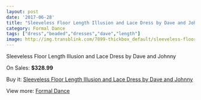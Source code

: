 ```yaml
---
layout: post
date: '2017-06-28'
title: "Sleeveless Floor Length Illusion and Lace Dress by Dave and Johnny"
category: Formal Dance
tags: ["dress","beaded","dresses","dave","length"]
image: http://img.transblink.com/7899-thickbox_default/sleeveless-floor-length-illusion-and-lace-dress-by-dave-and-johnny.jpg
---
```

Sleeveless Floor Length Illusion and Lace Dress by Dave and Johnny

On Sales: **$328.99**
<a href="https://www.transblink.com/en/formal-dance/2561-sleeveless-floor-length-illusion-and-lace-dress-by-dave-and-johnny.html"><amp-img layout="responsive" width="600" height="600" src="//img.transblink.com/7899-thickbox_default/sleeveless-floor-length-illusion-and-lace-dress-by-dave-and-johnny.jpg" alt="Sleeveless Floor Length Illusion and Lace Dress by Dave and Johnny 0" /></a>
<a href="https://www.transblink.com/en/formal-dance/2561-sleeveless-floor-length-illusion-and-lace-dress-by-dave-and-johnny.html"><amp-img layout="responsive" width="600" height="600" src="//img.transblink.com/7900-thickbox_default/sleeveless-floor-length-illusion-and-lace-dress-by-dave-and-johnny.jpg" alt="Sleeveless Floor Length Illusion and Lace Dress by Dave and Johnny 1" /></a>

Buy it: [Sleeveless Floor Length Illusion and Lace Dress by Dave and Johnny](https://www.transblink.com/en/formal-dance/2561-sleeveless-floor-length-illusion-and-lace-dress-by-dave-and-johnny.html "Sleeveless Floor Length Illusion and Lace Dress by Dave and Johnny")

View more: [Formal Dance](https://www.transblink.com/en/6-formal-dance "Formal Dance")